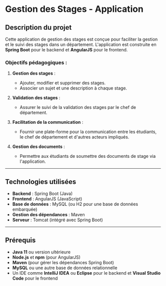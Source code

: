 # Gestion des Stages - Application

## Description du projet

Cette application de gestion des stages est conçue pour faciliter la gestion et le suivi des stages dans un département. L'application est construite en **Spring Boot** pour le backend et **AngularJS** pour le frontend.

### Objectifs pédagogiques :

1. **Gestion des stages** :
   - Ajouter, modifier et supprimer des stages.
   - Associer un sujet et une description à chaque stage.

2. **Validation des stages** :
   - Assurer le suivi de la validation des stages par le chef de département.

3. **Facilitation de la communication** :
   - Fournir une plate-forme pour la communication entre les étudiants, le chef de département et d'autres acteurs impliqués.

4. **Gestion des documents** :
   - Permettre aux étudiants de soumettre des documents de stage via l'application.

---

## Technologies utilisées

- **Backend** : Spring Boot (Java)
- **Frontend** : AngularJS (JavaScript)
- **Base de données** : MySQL (ou H2 pour une base de données embarquée)
- **Gestion des dépendances** : Maven
- **Serveur** : Tomcat (intégré avec Spring Boot)

---

## Prérequis

- **Java 11** ou version ultérieure
- **Node.js** et **npm** (pour AngularJS)
- **Maven** (pour gérer les dépendances Spring Boot)
- **MySQL** ou une autre base de données relationnelle
- Un IDE comme **IntelliJ IDEA** ou **Eclipse** pour le backend et **Visual Studio Code** pour le frontend


